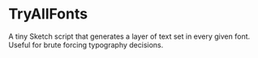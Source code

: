 # TryAllFonts
A tiny Sketch script that generates a layer of text set in every given font. Useful for brute forcing typography decisions.
